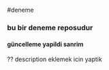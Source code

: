 #deneme
### bu bir deneme reposudur
#### güncelleme yapildi sanrim
?? description eklemek icin yaptik
